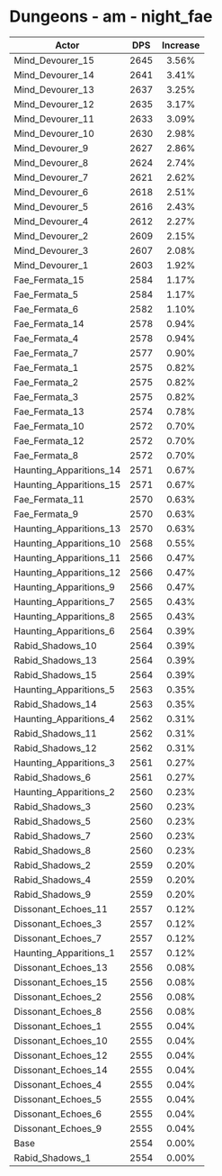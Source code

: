 # Dungeons - am - night_fae
| Actor | DPS | Increase |
|---|:---:|:---:|
|Mind_Devourer_15|2645|3.56%|
|Mind_Devourer_14|2641|3.41%|
|Mind_Devourer_13|2637|3.25%|
|Mind_Devourer_12|2635|3.17%|
|Mind_Devourer_11|2633|3.09%|
|Mind_Devourer_10|2630|2.98%|
|Mind_Devourer_9|2627|2.86%|
|Mind_Devourer_8|2624|2.74%|
|Mind_Devourer_7|2621|2.62%|
|Mind_Devourer_6|2618|2.51%|
|Mind_Devourer_5|2616|2.43%|
|Mind_Devourer_4|2612|2.27%|
|Mind_Devourer_2|2609|2.15%|
|Mind_Devourer_3|2607|2.08%|
|Mind_Devourer_1|2603|1.92%|
|Fae_Fermata_15|2584|1.17%|
|Fae_Fermata_5|2584|1.17%|
|Fae_Fermata_6|2582|1.10%|
|Fae_Fermata_14|2578|0.94%|
|Fae_Fermata_4|2578|0.94%|
|Fae_Fermata_7|2577|0.90%|
|Fae_Fermata_1|2575|0.82%|
|Fae_Fermata_2|2575|0.82%|
|Fae_Fermata_3|2575|0.82%|
|Fae_Fermata_13|2574|0.78%|
|Fae_Fermata_10|2572|0.70%|
|Fae_Fermata_12|2572|0.70%|
|Fae_Fermata_8|2572|0.70%|
|Haunting_Apparitions_14|2571|0.67%|
|Haunting_Apparitions_15|2571|0.67%|
|Fae_Fermata_11|2570|0.63%|
|Fae_Fermata_9|2570|0.63%|
|Haunting_Apparitions_13|2570|0.63%|
|Haunting_Apparitions_10|2568|0.55%|
|Haunting_Apparitions_11|2566|0.47%|
|Haunting_Apparitions_12|2566|0.47%|
|Haunting_Apparitions_9|2566|0.47%|
|Haunting_Apparitions_7|2565|0.43%|
|Haunting_Apparitions_8|2565|0.43%|
|Haunting_Apparitions_6|2564|0.39%|
|Rabid_Shadows_10|2564|0.39%|
|Rabid_Shadows_13|2564|0.39%|
|Rabid_Shadows_15|2564|0.39%|
|Haunting_Apparitions_5|2563|0.35%|
|Rabid_Shadows_14|2563|0.35%|
|Haunting_Apparitions_4|2562|0.31%|
|Rabid_Shadows_11|2562|0.31%|
|Rabid_Shadows_12|2562|0.31%|
|Haunting_Apparitions_3|2561|0.27%|
|Rabid_Shadows_6|2561|0.27%|
|Haunting_Apparitions_2|2560|0.23%|
|Rabid_Shadows_3|2560|0.23%|
|Rabid_Shadows_5|2560|0.23%|
|Rabid_Shadows_7|2560|0.23%|
|Rabid_Shadows_8|2560|0.23%|
|Rabid_Shadows_2|2559|0.20%|
|Rabid_Shadows_4|2559|0.20%|
|Rabid_Shadows_9|2559|0.20%|
|Dissonant_Echoes_11|2557|0.12%|
|Dissonant_Echoes_3|2557|0.12%|
|Dissonant_Echoes_7|2557|0.12%|
|Haunting_Apparitions_1|2557|0.12%|
|Dissonant_Echoes_13|2556|0.08%|
|Dissonant_Echoes_15|2556|0.08%|
|Dissonant_Echoes_2|2556|0.08%|
|Dissonant_Echoes_8|2556|0.08%|
|Dissonant_Echoes_1|2555|0.04%|
|Dissonant_Echoes_10|2555|0.04%|
|Dissonant_Echoes_12|2555|0.04%|
|Dissonant_Echoes_14|2555|0.04%|
|Dissonant_Echoes_4|2555|0.04%|
|Dissonant_Echoes_5|2555|0.04%|
|Dissonant_Echoes_6|2555|0.04%|
|Dissonant_Echoes_9|2555|0.04%|
|Base|2554|0.00%|
|Rabid_Shadows_1|2554|0.00%|
